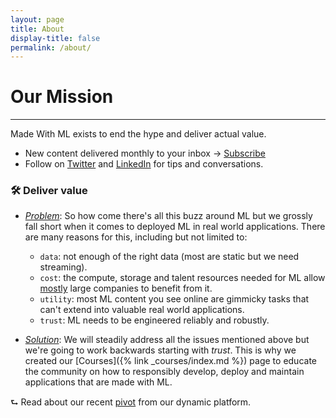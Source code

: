 ```yaml
---
layout: page
title: About
display-title: false
permalink: /about/
---
```


<h1 class="page-title">Our Mission</h1>
<hr class="mt-0">

Made With ML exists to end the hype and deliver actual value.

- New content delivered monthly to your inbox →
<a class="btn btn-sm btn-primary ai-btn-purple-gradient" href="{% link _pages/subscribe.md %}"><i class="fas fa-envelope mr-2"></i>Subscribe</a>
- Follow on <a href="https://twitter.com/GokuMohandas" target="_blank"><i class="fab fa-twitter ai-color-info mr-1"></i>Twitter</a> and <a href="https://www.linkedin.com/in/goku" target="_blank"><i class="fab fa-linkedin ai-color-primary mr-1"></i>LinkedIn</a> for tips and conversations.

### 🛠 Deliver value

- <u><i>Problem</i></u>:
So how come there's all this buzz around ML but we grossly fall short when it comes to deployed ML in real world applications.
There are many reasons for this, including but not limited to:
  - `data`: not enough of the right data (most are static but we need streaming).
  - `cost`: the compute, storage and talent resources needed for ML allow [mostly](https://www.wired.com/story/companies-rushing-use-ai-few-see-payoff/) large companies to benefit from it.
  - `utility`: most ML content you see online are gimmicky tasks that can't extend into valuable real world applications.
  - `trust`: ML needs to be engineered reliably and robustly.

- <u><i>Solution</i></u>:
We will steadily address all the issues mentioned above but we're going to work backwards starting with *trust*.
This is why we created our [Courses]({% link _courses/index.md %}) page to educate the community on how to responsibly develop, deploy and maintain applications that are made with ML.

⮑ Read about our recent <a href="{% link _pages/pivot.md %}">pivot</a> from our dynamic platform.